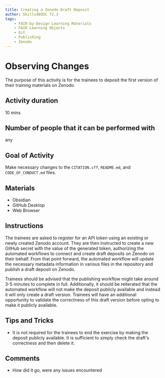 ```yaml
---
title: Creating a Zenodo Draft Deposit
author: Skills4EOSC T2.3
tags: 
    - FAIR-by-Design Learning Materials
    - FAIR Learning Objects
    - Git
    - Publishing
    - Zenodo
---
```


# Observing Changes

The purpose of this activity is for the trainees to deposit the first version of their training materials on Zenodo.

## Activity duration

10 mins

## Number of people that it can be performed with

any

## Goal of Activity

Make necessary changes to the `CITATION.cff`, `README.md`, and `CODE_OF_CONDUCT.md` files.

## Materials

- Obsidian
- GitHub Desktop
- Web Browser

## Instructions

The trainees are asked to register for an API token using an existing or newly created Zenodo account. They are then instructed to create a new GitHub secret with the value of the generated token, authorizing the automated workflows to connect and create draft deposits on Zenodo on their behalf. From that point forward, the automated workflow will update the necessary metadata information in various files in the repository and publish a draft deposit on Zenodo.

Trainees should be advised that the publishing workflow might take around 3-5 minutes to complete in full. Additionally, it should be reiterated that the automated workflow will not make the deposit publicly available and instead it will only create a draft version. Trainees will have an additional opportunity to validate the correctness of this draft version before opting to make it publicly available.

## Tips and Tricks

- It is not required for the trainees to end the exercise by making the deposit publicly available. It is sufficient to simply check the draft's correctness and then delete it.

## Comments

- How did it go, were any issues encountered
